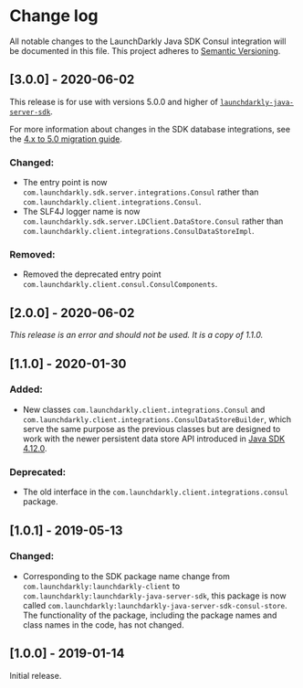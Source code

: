 # Change log

All notable changes to the LaunchDarkly Java SDK Consul integration will be documented in this file. This project adheres to [Semantic Versioning](http://semver.org).

## [3.0.0] - 2020-06-02
This release is for use with versions 5.0.0 and higher of [`launchdarkly-java-server-sdk`](https://github.com/launchdarkly/java-server-sdk).

For more information about changes in the SDK database integrations, see the [4.x to 5.0 migration guide](https://docs-stg.launchdarkly.com/252/sdk/server-side/java/migration-4-to-5/).

### Changed:
- The entry point is now `com.launchdarkly.sdk.server.integrations.Consul` rather than `com.launchdarkly.client.integrations.Consul`.
- The SLF4J logger name is now `com.launchdarkly.sdk.server.LDClient.DataStore.Consul` rather than `com.launchdarkly.client.integrations.ConsulDataStoreImpl`.

### Removed:
- Removed the deprecated entry point `com.launchdarkly.client.consul.ConsulComponents`.


## [2.0.0] - 2020-06-02
_This release is an error and should not be used. It is a copy of 1.1.0._

## [1.1.0] - 2020-01-30
### Added:
- New classes `com.launchdarkly.client.integrations.Consul` and `com.launchdarkly.client.integrations.ConsulDataStoreBuilder`, which serve the same purpose as the previous classes but are designed to work with the newer persistent data store API introduced in [Java SDK 4.12.0](https://github.com/launchdarkly/java-server-sdk/releases/tag/4.12.0).

### Deprecated:
- The old interface in the `com.launchdarkly.client.integrations.consul` package.

## [1.0.1] - 2019-05-13
### Changed:
- Corresponding to the SDK package name change from `com.launchdarkly:launchdarkly-client` to `com.launchdarkly:launchdarkly-java-server-sdk`, this package is now called `com.launchdarkly:launchdarkly-java-server-sdk-consul-store`. The functionality of the package, including the package names and class names in the code, has not changed.

## [1.0.0] - 2019-01-14

Initial release.
